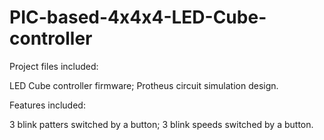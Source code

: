 # PIC-based-4x4x4-LED-Cube-controller

Project files included:

LED Cube controller firmware; Protheus circuit simulation design.

Features included:

3 blink patters switched by a button;
3 blink speeds switched by a button.
